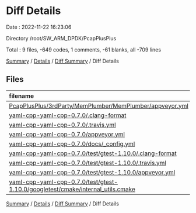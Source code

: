 # Diff Details

Date : 2022-11-22 16:23:06

Directory /root/SW_ARM_DPDK/PcapPlusPlus

Total : 9 files,  -649 codes, 1 comments, -61 blanks, all -709 lines

[Summary](results.md) / [Details](details.md) / [Diff Summary](diff.md) / Diff Details

## Files
| filename | language | code | comment | blank | total |
| :--- | :--- | ---: | ---: | ---: | ---: |
| [PcapPlusPlus/3rdParty/MemPlumber/MemPlumber/appveyor.yml](/PcapPlusPlus/3rdParty/MemPlumber/MemPlumber/appveyor.yml) | YAML | -1 | 1 | 0 | 0 |
| [yaml-cpp-yaml-cpp-0.7.0/.clang-format](/yaml-cpp-yaml-cpp-0.7.0/.clang-format) | YAML | -46 | 0 | -2 | -48 |
| [yaml-cpp-yaml-cpp-0.7.0/.travis.yml](/yaml-cpp-yaml-cpp-0.7.0/.travis.yml) | YAML | -34 | 0 | -4 | -38 |
| [yaml-cpp-yaml-cpp-0.7.0/appveyor.yml](/yaml-cpp-yaml-cpp-0.7.0/appveyor.yml) | YAML | -25 | 0 | -4 | -29 |
| [yaml-cpp-yaml-cpp-0.7.0/docs/_config.yml](/yaml-cpp-yaml-cpp-0.7.0/docs/_config.yml) | YAML | -1 | 0 | 0 | -1 |
| [yaml-cpp-yaml-cpp-0.7.0/test/gtest-1.10.0/.clang-format](/yaml-cpp-yaml-cpp-0.7.0/test/gtest-1.10.0/.clang-format) | YAML | -4 | 0 | -1 | -5 |
| [yaml-cpp-yaml-cpp-0.7.0/test/gtest-1.10.0/.travis.yml](/yaml-cpp-yaml-cpp-0.7.0/test/gtest-1.10.0/.travis.yml) | YAML | -67 | 0 | -7 | -74 |
| [yaml-cpp-yaml-cpp-0.7.0/test/gtest-1.10.0/appveyor.yml](/yaml-cpp-yaml-cpp-0.7.0/test/gtest-1.10.0/appveyor.yml) | YAML | -134 | 0 | -21 | -155 |
| [yaml-cpp-yaml-cpp-0.7.0/test/gtest-1.10.0/googletest/cmake/internal_utils.cmake](/yaml-cpp-yaml-cpp-0.7.0/test/gtest-1.10.0/googletest/cmake/internal_utils.cmake) | CMake | -337 | 0 | -22 | -359 |

[Summary](results.md) / [Details](details.md) / [Diff Summary](diff.md) / Diff Details